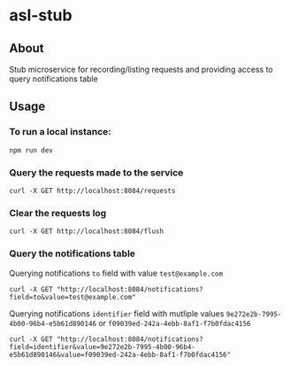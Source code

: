 # asl-stub

## About

Stub microservice for recording/listing requests and providing access to query notifications table

## Usage

### To run a local instance:

```
npm run dev
```

### Query the requests made to the service
```
curl -X GET http://localhost:8084/requests
```
### Clear the requests log
```
curl -X GET http://localhost:8084/flush
```

### Query the notifications table
Querying notifications `to` field with value `test@example.com` 
```
curl -X GET "http://localhost:8084/notifications?field=to&value=test@example.com"
```

Querying notifications `identifier` field with mutliple values `9e272e2b-7995-4b00-96b4-e5b61d890146` or `f09039ed-242a-4ebb-8af1-f7b0fdac4156`
```
curl -X GET "http://localhost:8084/notifications?field=identifier&value=9e272e2b-7995-4b00-96b4-e5b61d890146&value=f09039ed-242a-4ebb-8af1-f7b0fdac4156"
```

